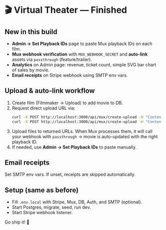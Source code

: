 # 🎬 Virtual Theater — Finished

## New in this build
- **Admin → Set Playback IDs** page to paste Mux playback IDs on each film.
- **Mux webhook verification** with `MUX_WEBHOOK_SECRET` and **auto-link** assets via `passthrough` (feature/trailer).
- **Analytics** on Admin page: revenue, ticket count, simple SVG bar chart of sales by movie.
- **Email receipts** on Stripe webhook using SMTP env vars.

## Upload & auto-link workflow
1) Create film (Filmmaker → Upload) to add movie to DB.
2) Request direct upload URL via:
   ```bash
   curl -X POST http://localhost:3000/api/mux/create-upload -H "Content-Type: application/json" -d '{"movieId":"<ID>","kind":"feature"}'
   curl -X POST http://localhost:3000/api/mux/create-upload -H "Content-Type: application/json" -d '{"movieId":"<ID>","kind":"trailer"}'
   ```
3) Upload files to returned URLs. When Mux processes them, it will call your webhook with `passthrough` → movie is auto-updated with the right playback ID.
4) If needed, use **Admin → Set Playback IDs** to paste manually.

## Email receipts
Set SMTP env vars. If unset, receipts are skipped automatically.

## Setup (same as before)
- Fill `.env.local` with Stripe, Mux, DB, Auth, and SMTP (optional).
- Start Postgres, migrate, seed, run dev.
- Start Stripe webhook listener.

Go ship it! 🚀
